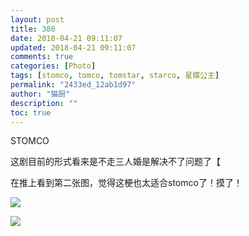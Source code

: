 ```yaml
---
layout: post
title: 380
date: 2018-04-21 09:11:07
updated: 2018-04-21 09:11:07
comments: true
categories: [Photo]
tags: [stomco, tomco, tomstar, starco, 星蝶公主]
permalink: "2433ed_12ab1d97"
author: "猫厨"
description: ""
toc: true
---
```


<p>STOMCO</p> 
<p>这剧目前的形式看来是不走三人婚是解决不了问题了【</p> 
<p>在推上看到第二张图，觉得这梗也太适合stomco了！摸了！</p>

![](/img/img_cVZNdzJtQk9JV2ZKNm1FQkhhWWZaekN4WXYya1hjMkd5dXhHeHBlbTNpUUJjQzNiV3M2Q1lRPT0.jpg)

![](/img/img_cVZNdzJtQk9JV2ZKNm1FQkhhWWZaeENUcGoxZDh4VW5DMmdKY05OMEUxZjlHalM2T2IyVWd3PT0.jpg)